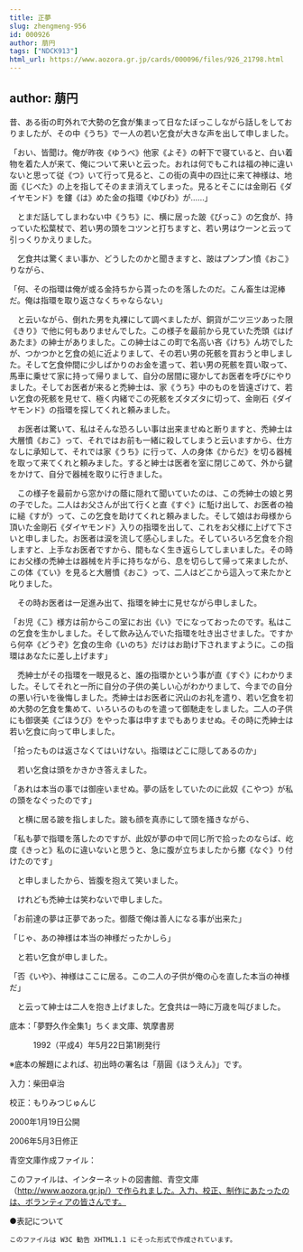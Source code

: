 ```yaml
---
title: 正夢
slug: zhengmeng-956
id: 000926
author: 萠円 
tags: ["NDCK913"]
html_url: https://www.aozora.gr.jp/cards/000096/files/926_21798.html
---
```


## author: 萠円

昔、ある街の町外れで大勢の乞食が集まって日なたぼっこしながら話しをしておりましたが、その中《うち》で一人の若い乞食が大きな声を出して申しました。

「おい、皆聞け。俺が昨夜《ゆうべ》他家《よそ》の軒下で寝ていると、白い着物を着た人が来て、俺について来いと云った。おれは何でもこれは福の神に違いないと思って従《つ》いて行って見ると、この街の真中の四辻に来て神様は、地面《じべた》の上を指してそのまま消えてしまった。見るとそこには金剛石《ダイヤモンド》を鏤《は》めた金の指環《ゆびわ》が……」

　とまだ話してしまわない中《うち》に、横に居った跛《びっこ》の乞食が、持っていた松葉杖で、若い男の頭をコツンと打ちますと、若い男はウーンと云って引っくりかえりました。

　乞食共は驚くまい事か、どうしたのかと聞きますと、跛はプンプン憤《おこ》りながら、

「何、その指環は俺が或る金持ちから貰ったのを落したのだ。こん畜生は泥棒だ。俺は指環を取り返さなくちゃならない」

　と云いながら、倒れた男を丸裸にして調べましたが、銅貨が二ツ三ツあった限《きり》で他に何もありませんでした。この様子を最前から見ていた禿頭《はげあたま》の紳士がありました。この紳士はこの町で名高い吝《けち》ん坊でしたが、つかつかと乞食の処に近よりまして、その若い男の死骸を買おうと申しました。そして乞食仲間に少しばかりのお金を遣って、若い男の死骸を買い取って、馬車に乗せて家に持って帰りまして、自分の居間に寝かしてお医者を呼びにやりました。そしてお医者が来ると禿紳士は、家《うち》中のものを皆遠ざけて、若い乞食の死骸を見せて、極く内緒でこの死骸をズタズタに切って、金剛石《ダイヤモンド》の指環を探してくれと頼みました。

　お医者は驚いて、私はそんな恐ろしい事は出来ませぬと断りますと、禿紳士は大層憤《おこ》って、それではお前も一緒に殺してしまうと云いますから、仕方なしに承知して、それでは家《うち》に行って、人の身体《からだ》を切る器械を取って来てくれと頼みました。すると紳士は医者を室に閉じこめて、外から鍵をかけて、自分で器械を取りに行きました。

　この様子を最前から窓かけの蔭に隠れて聞いていたのは、この禿紳士の娘と男の子でした。二人はお父さんが出て行くと直《すぐ》に駈け出して、お医者の袖に縋《すが》って、この乞食を助けてくれと頼みました。そして娘はお母様から頂いた金剛石《ダイヤモンド》入りの指環を出して、これをお父様に上げて下さいと申しました。お医者は涙を流して感心しました。そしていろいろ乞食を介抱しますと、上手なお医者ですから、間もなく生き返らしてしまいました。その時にお父様の禿紳士は器械を片手に持ちながら、息を切らして帰って来ましたが、この体《てい》を見ると大層憤《おこ》って、二人はどこから這入って来たかと叱りました。

　その時お医者は一足進み出て、指環を紳士に見せながら申しました。

「お児《こ》様方は前からこの室にお出《い》でになっておったのです。私はこの乞食を生かしました。そして飲み込んでいた指環を吐き出させました。ですから何卒《どうぞ》乞食の生命《いのち》だけはお助け下されますように。この指環はあなたに差し上げます」

　禿紳士がその指環を一眼見ると、誰の指環かという事が直《すぐ》にわかりました。そしてそれと一所に自分の子供の美しい心がわかりまして、今までの自分の悪い行いを後悔しました。禿紳士はお医者に沢山のお礼を遣り、若い乞食を初め大勢の乞食を集めて、いろいろのものを遣って御馳走をしました。二人の子供にも御褒美《ごほうび》をやった事は申すまでもありませぬ。その時に禿紳士は若い乞食に向って申しました。

「拾ったものは返さなくてはいけない。指環はどこに隠してあるのか」

　若い乞食は頭をかきかき答えました。

「あれは本当の事では御座いませぬ。夢の話をしていたのに此奴《こやつ》が私の頭をなぐったのです」

　と横に居る跛を指しました。跛も顔を真赤にして頭を掻きながら、

「私も夢で指環を落したのですが、此奴が夢の中で同じ所で拾ったのならば、屹度《きっと》私のに違いないと思うと、急に腹が立ちましたから擲《なぐ》り付けたのです」

　と申しましたから、皆腹を抱えて笑いました。

　けれども禿紳士は笑わないで申しました。

「お前達の夢は正夢であった。御蔭で俺は善人になる事が出来た」

「じゃ、あの神様は本当の神様だったかしら」

　と若い乞食が申しました。

「否《いや》、神様はここに居る。この二人の子供が俺の心を直した本当の神様だ」

　と云って紳士は二人を抱き上げました。乞食共は一時に万歳を叫びました。













底本：「夢野久作全集1」ちくま文庫、筑摩書房


　　　1992（平成4）年5月22日第1刷発行

※底本の解題によれば、初出時の署名は「萠圓《ほうえん》」です。

入力：柴田卓治

校正：もりみつじゅんじ

2000年1月19日公開

2006年5月3日修正

青空文庫作成ファイル：

このファイルは、インターネットの図書館、青空文庫（http://www.aozora.gr.jp/）で作られました。入力、校正、制作にあたったのは、ボランティアの皆さんです。









●表記について


	このファイルは W3C 勧告 XHTML1.1 にそった形式で作成されています。